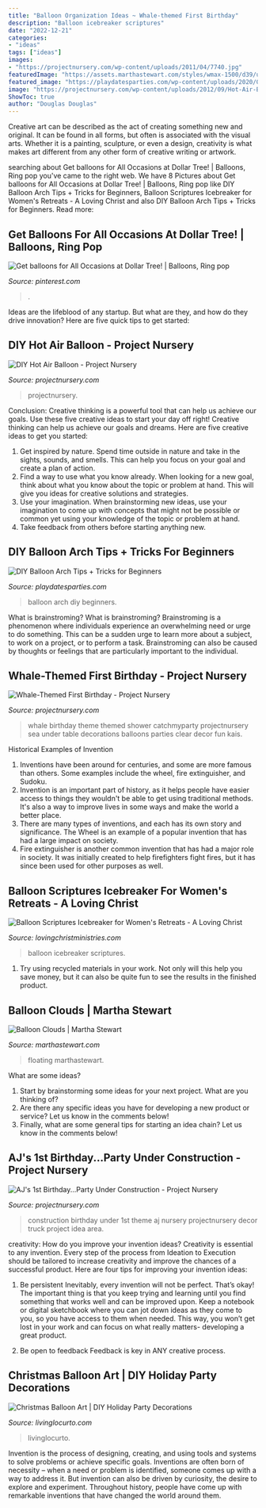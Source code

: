 ```yaml
---
title: "Balloon Organization Ideas ~ Whale-themed First Birthday"
description: "Balloon icebreaker scriptures"
date: "2022-12-21"
categories:
- "ideas"
tags: ["ideas"]
images:
- "https://projectnursery.com/wp-content/uploads/2011/04/7740.jpg"
featuredImage: "https://assets.marthastewart.com/styles/wmax-1500/d39/up-away-baby-shower-balloon-clouds-0617/up-away-baby-shower-balloon-clouds-0617_horiz.jpg?itok=peuLOQAT"
featured_image: "https://playdatesparties.com/wp-content/uploads/2020/06/DIY-Balloon-Arch-Ft.jpg"
image: "https://projectnursery.com/wp-content/uploads/2012/09/Hot-Air-Baloon9-905x1024.jpg"
ShowToc: true
author: "Douglas Douglas"
---
```



Creative art can be described as the act of creating something new and original. It can be found in all forms, but often is associated with the visual arts. Whether it is a painting, sculpture, or even a design, creativity is what makes art different from any other form of creative writing or artwork.

	

		
searching about Get balloons for All Occasions at Dollar Tree! | Balloons, Ring pop you've came to the right web. We have 8 Pictures about Get balloons for All Occasions at Dollar Tree! | Balloons, Ring pop like DIY Balloon Arch Tips + Tricks for Beginners, Balloon Scriptures Icebreaker for Women&#039;s Retreats - A Loving Christ and also DIY Balloon Arch Tips + Tricks for Beginners. Read more:
		
    
## Get Balloons For All Occasions At Dollar Tree! | Balloons, Ring Pop

<img loading=lazy src="https://i.pinimg.com/736x/58/86/2c/58862c6239ef2f340ca77cb6453c88b8--dollar-tree-balloons.jpg" onerror="this.onerror=null;this.src='https://tse1.mm.bing.net/th?id=OIP.y0BajGng-kajLI4kMAYilwHaEK&amp;pid=15.1';" alt="Get balloons for All Occasions at Dollar Tree! | Balloons, Ring pop">

_Source: pinterest.com_

>. 

	

Ideas are the lifeblood of any startup. But what are they, and how do they drive innovation? Here are five quick tips to get started: 

    
## DIY Hot Air Balloon - Project Nursery

<img loading=lazy src="https://projectnursery.com/wp-content/uploads/2012/09/Hot-Air-Baloon9-905x1024.jpg" onerror="this.onerror=null;this.src='https://tse4.mm.bing.net/th?id=OIP.4uVt4fPh754iJMcNzpJffAHaIY&amp;pid=15.1';" alt="DIY Hot Air Balloon - Project Nursery">

_Source: projectnursery.com_

>projectnursery. 

	

Conclusion: Creative thinking is a powerful tool that can help us achieve our goals. Use these five creative ideas to start your day off right!
Creative thinking can help us achieve our goals and dreams. Here are five creative ideas to get you started: 
1. Get inspired by nature. Spend time outside in nature and take in the sights, sounds, and smells. This can help you focus on your goal and create a plan of action. 
2. Find a way to use what you know already. When looking for a new goal, think about what you know about the topic or problem at hand. This will give you ideas for creative solutions and strategies. 
3. Use your imagination. When brainstorming new ideas, use your imagination to come up with concepts that might not be possible or common yet using your knowledge of the topic or problem at hand. 
4. Take feedback from others before starting anything new.

    
## DIY Balloon Arch Tips + Tricks For Beginners

<img loading=lazy src="https://playdatesparties.com/wp-content/uploads/2020/06/DIY-Balloon-Arch-Ft.jpg" onerror="this.onerror=null;this.src='https://tse3.mm.bing.net/th?id=OIP.XmguXeHDRmSjEH8985L56QHaLH&amp;pid=15.1';" alt="DIY Balloon Arch Tips + Tricks for Beginners">

_Source: playdatesparties.com_

>balloon arch diy beginners. 

	

What is brainstroming?
What is brainstroming? Brainstroming is a phenomenon where individuals experience an overwhelming need or urge to do something. This can be a sudden urge to learn more about a subject, to work on a project, or to perform a task. Brainstroming can also be caused by thoughts or feelings that are particularly important to the individual.

    
## Whale-Themed First Birthday - Project Nursery

<img loading=lazy src="https://projectnursery.com/wp-content/uploads/2016/09/Zperfect-Party-Whale-Theme-Party-Room-1024x888.jpg" onerror="this.onerror=null;this.src='https://tse4.mm.bing.net/th?id=OIP.EY2ufdQCEvvcFQ5QWj42vgHaGb&amp;pid=15.1';" alt="Whale-Themed First Birthday - Project Nursery">

_Source: projectnursery.com_

>whale birthday theme themed shower catchmyparty projectnursery sea under table decorations balloons parties clear decor fun kais. 

	

Historical Examples of Invention
1. Inventions have been around for centuries, and some are more famous than others. Some examples include the wheel, fire extinguisher, and Sudoku.
2. Invention is an important part of history, as it helps people have easier access to things they wouldn't be able to get using traditional methods. It's also a way to improve lives in some ways and make the world a better place.
3. There are many types of inventions, and each has its own story and significance. The Wheel is an example of a popular invention that has had a large impact on society.
4. Fire extinguisher is another common invention that has had a major role in society. It was initially created to help firefighters fight fires, but it has since been used for other purposes as well.

    
## Balloon Scriptures Icebreaker For Women&#039;s Retreats - A Loving Christ

<img loading=lazy src="https://s3.amazonaws.com/lovingchristimages/wp-content/uploads/2018/12/29095008/balloon-scriptures-3-SM.jpg" onerror="this.onerror=null;this.src='https://tse2.mm.bing.net/th?id=OIP.bvths4Fm5BoFwMqP_aP8OQHaHa&amp;pid=15.1';" alt="Balloon Scriptures Icebreaker for Women&#039;s Retreats - A Loving Christ">

_Source: lovingchristministries.com_

>balloon icebreaker scriptures. 

	

1) Try using recycled materials in your work. Not only will this help you save money, but it can also be quite fun to see the results in the finished product.

    
## Balloon Clouds | Martha Stewart

<img loading=lazy src="https://assets.marthastewart.com/styles/wmax-1500/d39/up-away-baby-shower-balloon-clouds-0617/up-away-baby-shower-balloon-clouds-0617_horiz.jpg?itok=peuLOQAT" onerror="this.onerror=null;this.src='https://tse4.mm.bing.net/th?id=OIP.wA0javo86D6wInxrSqaAlAHaEK&amp;pid=15.1';" alt="Balloon Clouds | Martha Stewart">

_Source: marthastewart.com_

>floating marthastewart. 

	

What are some ideas?
1. Start by brainstorming some ideas for your next project. What are you thinking of?
2. Are there any specific ideas you have for developing a new product or service? Let us know in the comments below!
3. Finally, what are some general tips for starting an idea chain? Let us know in the comments below!

    
## AJ&#039;s 1st Birthday...Party Under Construction - Project Nursery

<img loading=lazy src="https://projectnursery.com/wp-content/uploads/2011/04/7740.jpg" onerror="this.onerror=null;this.src='https://tse2.mm.bing.net/th?id=OIP.3_DweH1VrttuFRM8Aj3jpAHaE6&amp;pid=15.1';" alt="AJ&#039;s 1st Birthday...Party Under Construction - Project Nursery">

_Source: projectnursery.com_

>construction birthday under 1st theme aj nursery projectnursery decor truck project idea area. 

	

creativity: How do you improve your invention ideas?
Creativity is essential to any invention. Every step of the process from Ideation to Execution should be tailored to increase creativity and improve the chances of a successful product. Here are four tips for improving your invention ideas:
1. Be persistent
Inevitably, every invention will not be perfect. That’s okay! The important thing is that you keep trying and learning until you find something that works well and can be improved upon. Keep a notebook or digital sketchbook where you can jot down ideas as they come to you, so you have access to them when needed. This way, you won’t get lost in your work and can focus on what really matters- developing a great product.

2. Be open to feedback
Feedback is key in ANY creative process.

    
## Christmas Balloon Art | DIY Holiday Party Decorations

<img loading=lazy src="https://www.livinglocurto.com/wp-content/uploads/2016/10/Christmas-Balloon-Art-DIY-Holiday-Party-Decorations.jpg" onerror="this.onerror=null;this.src='https://tse1.mm.bing.net/th?id=OIP.u4iKJb8ZaVgOXQw5uJx25QHaE0&amp;pid=15.1';" alt="Christmas Balloon Art | DIY Holiday Party Decorations">

_Source: livinglocurto.com_

>livinglocurto. 

	

Invention is the process of designing, creating, and using tools and systems to solve problems or achieve specific goals. Inventions are often born of necessity – when a need or problem is identified, someone comes up with a way to address it. But invention can also be driven by curiosity, the desire to explore and experiment. Throughout history, people have come up with remarkable inventions that have changed the world around them.

